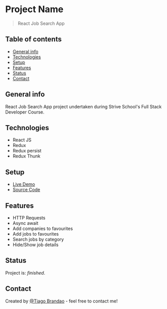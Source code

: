 # Project Name

> React Job Search App

## Table of contents

- [General info](#general-info)
- [Technologies](#technologies)
- [Setup](#setup)
- [Features](#features)
- [Status](#status)
- [Contact](#contact)

## General info

React Job Search App project undertaken during Strive School's Full Stack Developer Course.

## Technologies

- React JS
- Redux
- Redux persist
- Redux Thunk

## Setup

- [Live Demo](https://brandaspt.github.io/remotive-persist)
- [Source Code](https://github.com/brandaspt/remotive-persist/)

## Features

- HTTP Requests
- Async await
- Add companies to favourites
- Add jobs to favourites
- Search jobs by category
- Hide/Show job details

## Status

Project is: _finished_.

## Contact

Created by [@Tiago Brandao](https://www.imtiago.world/) - feel free to contact me!
